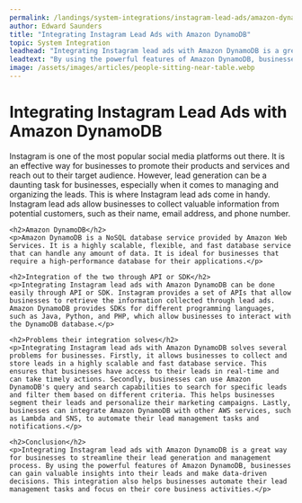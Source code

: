 ```yaml
---
permalink: /landings/system-integrations/instagram-lead-ads/amazon-dynamodb
author: Edward Saunders
title: "Integrating Instagram Lead Ads with Amazon DynamoDB"
topic: System Integration
leadhead: "Integrating Instagram lead ads with Amazon DynamoDB is a great way for businesses to streamline their lead generation and management process"
leadtext: "By using the powerful features of Amazon DynamoDB, businesses can gain valuable insights into their leads and make data-driven decisions. This integration also helps businesses automate their lead management tasks and focus on their core business activities."
image: /assets/images/articles/people-sitting-near-table.webp
---
```

<div class="arttext">
	<h1>Integrating Instagram Lead Ads with Amazon DynamoDB</h1>
	<p>Instagram is one of the most popular social media platforms out there. It is an effective way for businesses to promote their products and services and reach out to their target audience. However, lead generation can be a daunting task for businesses, especially when it comes to managing and organizing the leads. This is where Instagram lead ads come in handy. Instagram lead ads allow businesses to collect valuable information from potential customers, such as their name, email address, and phone number. </p>

	<h2>Amazon DynamoDB</h2>
	<p>Amazon DynamoDB is a NoSQL database service provided by Amazon Web Services. It is a highly scalable, flexible, and fast database service that can handle any amount of data. It is ideal for businesses that require a high-performance database for their applications.</p>

	<h2>Integration of the two through API or SDK</h2>
	<p>Integrating Instagram lead ads with Amazon DynamoDB can be done easily through API or SDK. Instagram provides a set of APIs that allow businesses to retrieve the information collected through lead ads. Amazon DynamoDB provides SDKs for different programming languages, such as Java, Python, and PHP, which allow businesses to interact with the DynamoDB database.</p>

	<h2>Problems their integration solves</h2>
	<p>Integrating Instagram lead ads with Amazon DynamoDB solves several problems for businesses. Firstly, it allows businesses to collect and store leads in a highly scalable and fast database service. This ensures that businesses have access to their leads in real-time and can take timely actions. Secondly, businesses can use Amazon DynamoDB's query and search capabilities to search for specific leads and filter them based on different criteria. This helps businesses segment their leads and personalize their marketing campaigns. Lastly, businesses can integrate Amazon DynamoDB with other AWS services, such as Lambda and SNS, to automate their lead management tasks and notifications.</p>

	<h2>Conclusion</h2>
	<p>Integrating Instagram lead ads with Amazon DynamoDB is a great way for businesses to streamline their lead generation and management process. By using the powerful features of Amazon DynamoDB, businesses can gain valuable insights into their leads and make data-driven decisions. This integration also helps businesses automate their lead management tasks and focus on their core business activities.</p>
</div>